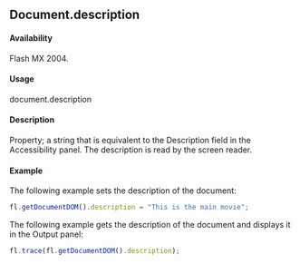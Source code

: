 ## Document.description

#### Availability

Flash MX 2004.

#### Usage

document.description

#### Description

Property; a string that is equivalent to the Description field in the Accessibility panel. The description is read by the screen reader.

#### Example

The following example sets the description of the document:

```javascript
fl.getDocumentDOM().description = "This is the main movie";
```

The following example gets the description of the document and displays it in the Output panel:

```javascript
fl.trace(fl.getDocumentDOM().description);
```

